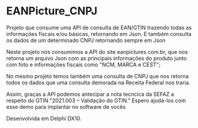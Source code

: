 # EANPicture_CNPJ
Projeto que consume uma API de consulta de EAN/GTIN trazendo todas as informações fiscais e/ou básicas, retornando em Json. E também consulta os dados de um determinado CNPJ retornando sempre em Json

Neste projeto nós consumimos a API do  site eanpictures.com.br, que nos retorna um arquivo Json com as principais informações do produto junto com foto e informações fiscais como  "NCM, MARCA e CEST";

No mesmo projeto temos também uma consulta de CNPJ que nos retorna todos os dados que uma consulta demorada na Receita Federal nos traria.

Assim, graças a API podemos antecipar a nota tecncica da SEFAZ a respeito do GTIN  "2021.003 – Validação do GTIN."
Espero ajudá-los com esse demo para implantar no software de vocês








Desenvolvida em Delphi DX10.
